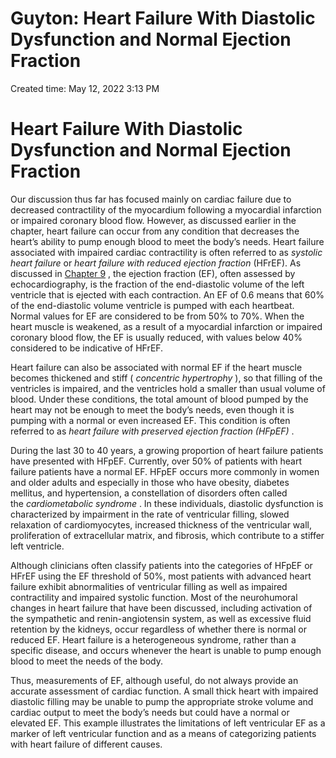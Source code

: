 # Guyton: Heart Failure With Diastolic Dysfunction and Normal Ejection Fraction

Created time: May 12, 2022 3:13 PM

# Heart Failure With Diastolic Dysfunction and Normal Ejection Fraction

Our discussion thus far has focused mainly on cardiac failure due to decreased contractility of the myocardium following a myocardial infarction or impaired coronary blood flow. However, as discussed earlier in the chapter, heart failure can occur from any condition that decreases the heart’s ability to pump enough blood to meet the body’s needs. Heart failure associated with impaired cardiac contractility is often referred to as *systolic heart failure* or *heart failure with reduced ejection fraction* (HFrEF). As discussed in [Chapter 9](https://www-clinicalkey-com.eproxy.lib.hku.hk/#!/content/3-s2.0-B9780323597128000096) , the ejection fraction (EF), often assessed by echocardiography, is the fraction of the end-diastolic volume of the left ventricle that is ejected with each contraction. An EF of 0.6 means that 60% of the end-diastolic volume ventricle is pumped with each heartbeat. Normal values for EF are considered to be from 50% to 70%. When the heart muscle is weakened, as a result of a myocardial infarction or impaired coronary blood flow, the EF is usually reduced, with values below 40% considered to be indicative of HFrEF.

Heart failure can also be associated with normal EF if the heart muscle becomes thickened and stiff ( *concentric hypertrophy* ), so that filling of the ventricles is impaired, and the ventricles hold a smaller than usual volume of blood. Under these conditions, the total amount of blood pumped by the heart may not be enough to meet the body’s needs, even though it is pumping with a normal or even increased EF. This condition is often referred to as *heart failure with preserved ejection fraction (HFpEF)* .

During the last 30 to 40 years, a growing proportion of heart failure patients have presented with HFpEF. Currently, over 50% of patients with heart failure patients have a normal EF. HFpEF occurs more commonly in women and older adults and especially in those who have obesity, diabetes mellitus, and hypertension, a constellation of disorders often called the *cardiometabolic syndrome* . In these individuals, diastolic dysfunction is characterized by impairment in the rate of ventricular filling, slowed relaxation of cardiomyocytes, increased thickness of the ventricular wall, proliferation of extracellular matrix, and fibrosis, which contribute to a stiffer left ventricle.

Although clinicians often classify patients into the categories of HFpEF or HFrEF using the EF threshold of 50%, most patients with advanced heart failure exhibit abnormalities of ventricular filling as well as impaired contractility and impaired systolic function. Most of the neurohumoral changes in heart failure that have been discussed, including activation of the sympathetic and renin-angiotensin system, as well as excessive fluid retention by the kidneys, occur regardless of whether there is normal or reduced EF. Heart failure is a heterogeneous syndrome, rather than a specific disease, and occurs whenever the heart is unable to pump enough blood to meet the needs of the body.

Thus, measurements of EF, although useful, do not always provide an accurate assessment of cardiac function. A small thick heart with impaired diastolic filling may be unable to pump the appropriate stroke volume and cardiac output to meet the body’s needs but could have a normal or elevated EF. This example illustrates the limitations of left ventricular EF as a marker of left ventricular function and as a means of categorizing patients with heart failure of different causes.